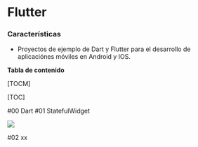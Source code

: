 # Flutter

### Características 

- Proyectos de ejemplo de Dart y Flutter para el desarrollo de aplicaciónes móviles en Android y IOS.

**Tabla de contenido**

[TOCM]

[TOC]

#00 Dart
#01 StatefulWidget


![](https://n0rf3n.github.io/Flutter/Resources/StatefulWidget.gif)

#02 xx


















